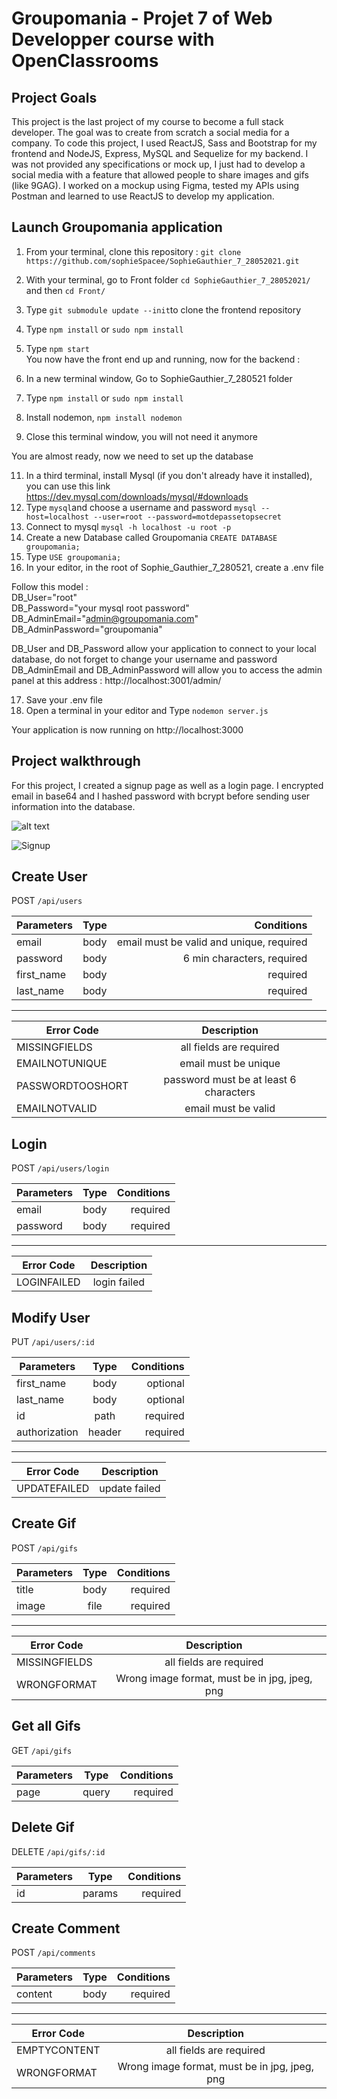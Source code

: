 # Groupomania - Projet 7 of Web Developper course with OpenClassrooms

## Project Goals 

This project is the last project of my course to become a full stack developer. The goal was to create from scratch a social media for a company. To code this project, I used ReactJS, Sass and Bootstrap for my frontend and NodeJS, Express, MySQL and Sequelize for my backend. 
I was not provided any specifications or mock up, I just had to develop a social media with a feature that allowed people to share images and gifs (like 9GAG). I worked on a mockup using Figma, tested my APIs using Postman and learned to use ReactJS to develop my application. 

## Launch Groupomania application

1. From your terminal, clone this repository :
   `git clone https://github.com/sophieSpacee/SophieGauthier_7_28052021.git`
2. With your terminal, go to Front folder
   `cd SophieGauthier_7_28052021/` and then `cd Front/`
3. Type `git submodule update --init`to clone the frontend repository
4. Type `npm install` or `sudo npm install`
5. Type `npm start`
   <br/>
   You now have the front end up and running, now for the backend :
   <br/>

6. In a new terminal window, Go to SophieGauthier_7_280521 folder
7. Type `npm install` or `sudo npm install`
8. Install nodemon, `npm install nodemon`
9. Close this terminal window, you will not need it anymore
   <br/>

You are almost ready, now we need to set up the database
<br/>

11. In a third terminal, install Mysql (if you don't already have it installed), you can use this link https://dev.mysql.com/downloads/mysql/#downloads
12. Type `mysql`and choose a username and password `mysql --host=localhost --user=root --password=motdepassetopsecret`
13. Connect to mysql `mysql -h localhost -u root -p`
14. Create a new Database called Groupomania `CREATE DATABASE groupomania;`
15. Type `USE groupomania;`
16. In your editor, in the root of Sophie_Gauthier_7_280521, create a .env file <br/>

Follow this model : <br/>
DB_User="root"<br/>
DB_Password="your mysql root password"<br/>
DB_AdminEmail="admin@groupomania.com"<br/>
DB_AdminPassword="groupomania"<br/>

DB_User and DB_Password allow your application to connect to your local database, do not forget to change your username and password <br/>
DB_AdminEmail and DB_AdminPassword will allow you to access the admin panel at this address : http://localhost:3001/admin/

17. Save your .env file
18. Open a terminal in your editor and Type `nodemon server.js`

Your application is now running on http://localhost:3000

## Project walkthrough

For this project, I created a signup page as well as a login page. I encrypted email in base64 and I hashed password with bcrypt before sending user information into the database. 

![alt text](/images/signup?raw=true)

![Signup](./images/logo.png)




## Create User

POST `/api/users`

| Parameters | Type |                               Conditions |
| ---------- | :--: | ---------------------------------------: |
| email      | body | email must be valid and unique, required |
| password   | body |               6 min characters, required |
| first_name | body |                                 required |
| last_name  | body |                                 required |

---

| Error Code       |              Description               |
| ---------------- | :------------------------------------: |
| MISSINGFIELDS    |        all fields are required         |
| EMAILNOTUNIQUE   |          email must be unique          |
| PASSWORDTOOSHORT | password must be at least 6 characters |
| EMAILNOTVALID    |          email must be valid           |

## Login

POST `/api/users/login`

| Parameters | Type | Conditions |
| ---------- | :--: | ---------: |
| email      | body |   required |
| password   | body |   required |

---

| Error Code  | Description  |
| ----------- | :----------: |
| LOGINFAILED | login failed |

## Modify User

PUT `/api/users/:id`

| Parameters    |  Type  | Conditions |
| ------------- | :----: | ---------: |
| first_name    |  body  |   optional |
| last_name     |  body  |   optional |
| id            |  path  |   required |
| authorization | header |   required |

---

| Error Code   |  Description  |
| ------------ | :-----------: |
| UPDATEFAILED | update failed |

## Create Gif

POST `/api/gifs`

| Parameters | Type | Conditions |
| ---------- | :--: | ---------: |
| title      | body |   required |
| image      | file |   required |

---

| Error Code    |                  Description                  |
| ------------- | :-------------------------------------------: |
| MISSINGFIELDS |            all fields are required            |
| WRONGFORMAT   | Wrong image format, must be in jpg, jpeg, png |

## Get all Gifs

GET `/api/gifs`

| Parameters | Type  | Conditions |
| ---------- | :---: | ---------: |
| page       | query |   required |

## Delete Gif

DELETE `/api/gifs/:id`

| Parameters |  Type  | Conditions |
| ---------- | :----: | ---------: |
| id         | params |   required |

## Create Comment

POST `/api/comments`

| Parameters | Type | Conditions |
| ---------- | :--: | ---------: |
| content    | body |   required |

---

| Error Code   |                  Description                  |
| ------------ | :-------------------------------------------: |
| EMPTYCONTENT |            all fields are required            |
| WRONGFORMAT  | Wrong image format, must be in jpg, jpeg, png |
